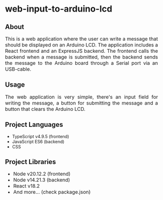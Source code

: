 <h1>web-input-to-arduino-lcd</h1>
<h2>About</h2>
<p style='font-size: 16px; text-align: justify; text-justify: inter-word;'>
  This is a web application where the user can write a message that should be displayed
  on an Arduino LCD. The application includes a React frontend and an ExpressJS backend.
  The frontend calls the backend when a message is submitted, then the backend sends the
  message to the Arduino board through a Serial port via an USB-cable.
</p>
<h2>Usage</h2>
<p style='font-size: 16px; text-align: justify; text-justify: inter-word;'>
  The web application is very simple, there's an input field for writing the message,
  a button for submitting the message and a button that clears the Arduino LCD.
</p>
<h2>Project Languages</h2>
<ul style='font-size 16px;'>
  <li>TypeScript v4.9.5 (frontend)</li>
  <li>JavaScript ES6 (backend)</li>
  <li>CSS</li>
</ul>
<h2>Project Libraries</h2>
<ul style='font-size: 16px;'>
  <li>Node v20.12.2 (frontend)</li>
  <li>Node v14.21.3 (backend)</li>
  <li>React v18.2</li>
  <li>And more... (check package.json)</li>
</ul>
